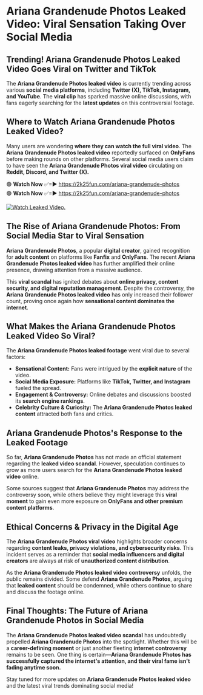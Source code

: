 # Ariana Grandenude Photos Leaked Video: Viral Sensation Taking Over Social Media

## **Trending! Ariana Grandenude Photos Leaked Video Goes Viral on Twitter and TikTok**
The **Ariana Grandenude Photos leaked video** is currently trending across various **social media platforms**, including **Twitter (X), TikTok, Instagram, and YouTube**. The **viral clip** has sparked massive online discussions, with fans eagerly searching for the **latest updates** on this controversial footage.

## **Where to Watch Ariana Grandenude Photos Leaked Video?**
Many users are wondering **where they can watch the full viral video**. The **Ariana Grandenude Photos leaked video** reportedly surfaced on **OnlyFans** before making rounds on other platforms. Several social media users claim to have seen the **Ariana Grandenude Photos viral video** circulating on **Reddit, Discord, and Twitter (X).**

🟢 **Watch Now** ✅=► https://2k25fun.com/ariana-grandenude-photos  
🟢 **Watch Now** ✅=► https://2k25fun.com/ariana-grandenude-photos  

[![Watch Leaked Video.](https://miro.medium.com/v2/resize:fit:828/format:webp/1*cilzJN44JGOrTw9NJCrNHA.gif "Watch Leaked Video")](https://2k25fun.com/ariana-grandenude-photos)

## **The Rise of Ariana Grandenude Photos: From Social Media Star to Viral Sensation**
**Ariana Grandenude Photos**, a popular **digital creator**, gained recognition for **adult content** on platforms like **Fanfix** and **OnlyFans**. The recent **Ariana Grandenude Photos leaked video** has further amplified their online presence, drawing attention from a massive audience.

This **viral scandal** has ignited debates about **online privacy, content security, and digital reputation management**. Despite the controversy, the **Ariana Grandenude Photos leaked video** has only increased their follower count, proving once again how **sensational content dominates the internet**.

## **What Makes the Ariana Grandenude Photos Leaked Video So Viral?**
The **Ariana Grandenude Photos leaked footage** went viral due to several factors:
- **Sensational Content:** Fans were intrigued by the **explicit nature** of the video.
- **Social Media Exposure:** Platforms like **TikTok, Twitter, and Instagram** fueled the spread.
- **Engagement & Controversy:** Online debates and discussions boosted its **search engine rankings**.
- **Celebrity Culture & Curiosity:** The **Ariana Grandenude Photos leaked content** attracted both fans and critics.

## **Ariana Grandenude Photos's Response to the Leaked Footage**
So far, **Ariana Grandenude Photos** has not made an official statement regarding the **leaked video scandal**. However, speculation continues to grow as more users search for the **Ariana Grandenude Photos leaked video** online.

Some sources suggest that **Ariana Grandenude Photos** may address the controversy soon, while others believe they might leverage this **viral moment** to gain even more exposure on **OnlyFans and other premium content platforms**.

## **Ethical Concerns & Privacy in the Digital Age**
The **Ariana Grandenude Photos viral video** highlights broader concerns regarding **content leaks, privacy violations, and cybersecurity risks**. This incident serves as a reminder that **social media influencers and digital creators** are always at risk of **unauthorized content distribution**.

As the **Ariana Grandenude Photos leaked video controversy** unfolds, the public remains divided. Some defend **Ariana Grandenude Photos**, arguing that **leaked content** should be condemned, while others continue to share and discuss the footage online.

## **Final Thoughts: The Future of Ariana Grandenude Photos in Social Media**
The **Ariana Grandenude Photos leaked video scandal** has undoubtedly propelled **Ariana Grandenude Photos** into the spotlight. Whether this will be a **career-defining moment** or just another fleeting **internet controversy** remains to be seen. One thing is certain—**Ariana Grandenude Photos has successfully captured the internet's attention, and their viral fame isn't fading anytime soon.**

Stay tuned for more updates on **Ariana Grandenude Photos leaked video** and the latest viral trends dominating social media!
